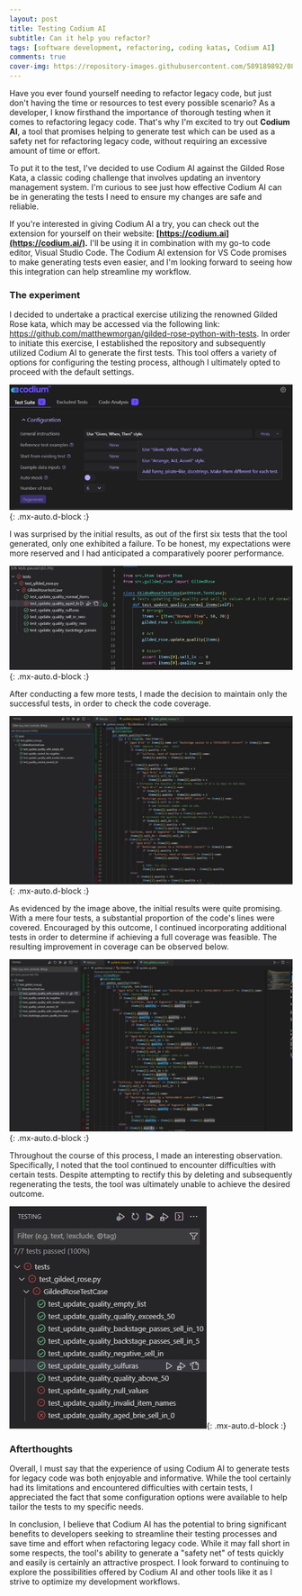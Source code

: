 ```yaml
---
layout: post
title: Testing Codium AI
subtitle: Can it help you refactor? 
tags: [software development, refactoring, coding katas, Codium AI]
comments: true
cover-img: https://repository-images.githubusercontent.com/589189892/08e23b10-2860-48a5-a5a8-5a31deb68f5a
---
```


Have you ever found yourself needing to refactor legacy code, but just don't having the time or resources to test every possible scenario? As a developer, I know firsthand the importance of thorough testing when it comes to refactoring legacy code. That's why I'm excited to try out **Codium AI**, a tool that promises helping to generate test which can be used as a safety net for refactoring legacy code, without requiring an excessive amount of time or effort.

To put it to the test, I've decided to use Codium AI against the Gilded Rose Kata, a classic coding challenge that involves updating an inventory management system. I'm curious to see just how effective Codium AI can be in generating the tests I need to ensure my changes are safe and reliable.

If you're interested in giving Codium AI a try, you can check out the extension for yourself on their website: **[https://codium.ai](https://codium.ai/).** I'll be using it in combination with my go-to code editor, Visual Studio Code. The Codium AI extension for VS Code promises to make generating tests even easier, and I'm looking forward to seeing how this integration can help streamline my workflow.

### The experiment

I decided to undertake a practical exercise utilizing the renowned Gilded Rose kata, which may be accessed via the following link: https://github.com/matthewmorgan/gilded-rose-python-with-tests. In order to initiate this exercise, I established the repository and subsequently utilized Codium AI to generate the first tests. This tool offers a variety of options for configuring the testing process, although I ultimately opted to proceed with the default settings.

![1](/assets/img/codium_ai/c1.JPG){: .mx-auto.d-block :}

I was surprised by the initial results, as out of the first six tests that the tool generated, only one exhibited a failure. To be honest, my expectations were more reserved and I had anticipated a comparatively poorer performance.

![2](/assets/img/codium_ai/c2.JPG){: .mx-auto.d-block :}

After conducting a few more tests, I made the decision to maintain only the successful tests, in order to check the code coverage.

![3](/assets/img/codium_ai/c3.JPG){: .mx-auto.d-block :}

As evidenced by the image above, the initial results were quite promising. With a mere four tests, a substantial proportion of the code's lines were covered. Encouraged by this outcome, I continued incorporating additional tests in order to determine if achieving a full coverage was feasible. The resulting improvement in coverage can be observed below.

![4](/assets/img/codium_ai/c4.JPG){: .mx-auto.d-block :}

Throughout the course of this process, I made an interesting observation. Specifically, I noted that the tool continued to encounter difficulties with certain tests. Despite attempting to rectify this by deleting and subsequently regenerating the tests, the tool was ultimately unable to achieve the desired outcome. 

![5](/assets/img/codium_ai/c5.JPG){: .mx-auto.d-block :}


### Afterthoughts 

Overall, I must say that the experience of using Codium AI to generate tests for legacy code was both enjoyable and informative. While the tool certainly had its limitations and encountered difficulties with certain tests, I appreciated the fact that some configuration options were available to help tailor the tests to my specific needs.

In conclusion, I believe that Codium AI has the potential to bring significant benefits to developers seeking to streamline their testing processes and save time and effort when refactoring legacy code. While it may fall short in some respects, the tool's ability to generate a "safety net" of tests quickly and easily is certainly an attractive prospect. I look forward to continuing to explore the possibilities offered by Codium AI and other tools like it as I strive to optimize my development workflows.